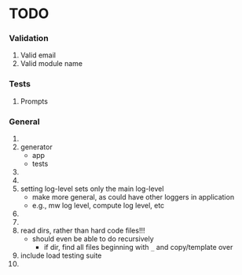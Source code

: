 TODO
====


### Validation

1. 	Valid email
2. 	Valid module name


### Tests

1. 	Prompts



### General

1. 
2. generator
	-	app
	- 	tests
3. 
4. 
5. setting log-level sets only the main log-level
	-	make more general, as could have other loggers in application
	-	e.g., mw log level, compute log level, etc
6. 
7. 
8. read dirs, rather than hard code files!!!
	-	should even be able to do recursively
		-	if dir, find all files beginning with `_` and copy/template over
9. include load testing suite
10. 
